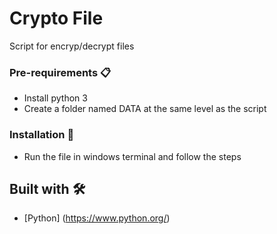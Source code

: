 # Crypto File

Script for encryp/decrypt files

### Pre-requirements 📋

* Install python 3
* Create a folder named DATA at the same level as the script

### Installation 🔧

* Run the file in windows terminal and follow the steps

## Built with 🛠️

* [Python] (https://www.python.org/)

